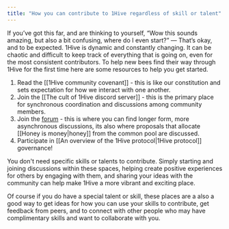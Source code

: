 ```yaml
---
title: "How you can contribute to 1Hive regardless of skill or talent"
---
```

If you’ve got this far, and are thinking to yourself, “Wow this sounds amazing, but also a bit confusing, where do I even start?” — That’s okay, and to be expected. 1Hive is dynamic and constantly changing. It can be chaotic and difficult to keep track of everything that is going on, even for the most consistent contributors. To help new bees find their way through 1Hive for the first time here are some resources to help you get started.

 1. Read the [[1Hive community covenant]] - this is like our constitution and sets expectation for how we interact with one another.
 2. Join the [[The cult of 1Hive discord server]]  - this is the primary place for synchronous coordination and discussions among community members. 
 3. Join the [forum](https://forum.1hive.org) - this is where you can find longer form, more asynchronous discussions, its also where proposals that allocate [[Honey is money|honey]] from the common pool are discussed.
 4. Participate in [[An overview of the 1Hive protocol|1Hive protocol]] governance!

You don't need specific skills or talents to contribute. Simply starting and joining discussions within these spaces, helping create positive experiences for others by engaging with them, and sharing your ideas with the community can help make 1Hive a more vibrant and exciting place.

Of course if you do have a special talent or skill, these places are a also a good way to get ideas for how you can use your skills to contribute, get feedback from peers, and to connect with other people who may have complimentary skills and want to collaborate with you. 





